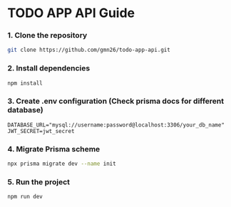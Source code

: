 # TODO APP API Guide

### 1. Clone the repository

```bash
git clone https://github.com/gmn26/todo-app-api.git
```

### 2. Install dependencies

```bash
npm install
```

### 3. Create .env configuration (Check prisma docs for different database)

```
DATABASE_URL="mysql://username:password@localhost:3306/your_db_name"
JWT_SECRET=jwt_secret
```

### 4. Migrate Prisma scheme

```bash
npx prisma migrate dev --name init
```

### 5. Run the project

```bash
npm run dev
```
